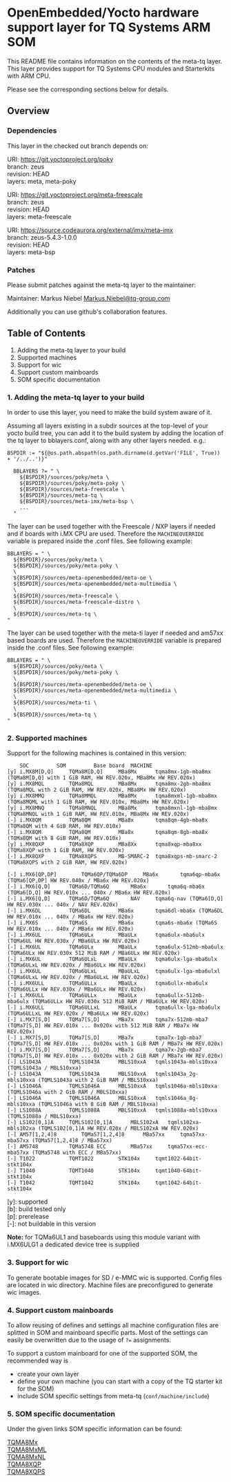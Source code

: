 # OpenEmbedded/Yocto hardware support layer for TQ Systems ARM SOM

This README file contains information on the contents of the meta-tq layer.
This layer provides support for TQ Systems CPU modules and Starterkits with
ARM CPU.

Please see the corresponding sections below for details.

## Overview

### Dependencies

This layer in the checked out branch depends on:

URI: https://git.yoctoproject.org/poky  
branch: zeus  
revision: HEAD  
layers: meta, meta-poky  

URI: https://git.yoctoproject.org/meta-freescale  
branch: zeus  
revision: HEAD  
layers: meta-freescale  

URI: https://source.codeaurora.org/external/imx/meta-imx  
branch: zeus-5.4.3-1.0.0  
revision: HEAD  
layers: meta-bsp  

### Patches

Please submit patches against the meta-tq layer to the
maintainer:

Maintainer: Markus Niebel <Markus.Niebel@tq-group.com>

Additionally you can use github's collaboration features.

## Table of Contents

1. Adding the meta-tq layer to your build
2. Supported machines
3. Support for wic
4. Support custom mainboards
5. SOM specific documentation

### 1. Adding the meta-tq layer to your build

In order to use this layer, you need to make the build system aware of
it.

Assuming all layers existing in a subdir sources at the top-level of your
yocto build tree, you can add it to the build system by adding the
location of the tq layer to bblayers.conf, along with any
other layers needed. e.g.:

```
BSPDIR := "${@os.path.abspath(os.path.dirname(d.getVar('FILE', True)) + '/../..')}"

  BBLAYERS ?= " \
    ${BSPDIR}/sources/poky/meta \
    ${BSPDIR}/sources/poky/meta-poky \
    ${BSPDIR}/sources/meta-freescale \
    ${BSPDIR}/sources/meta-tq \
    ${BSPDIR}/sources/meta-imx/meta-bsp \
    ...
  "
```

The layer can be used together with the Freescale / NXP layers if needed and
if boards with i.MX CPU are used. Therefore the `MACHINEOVERRIDE` variable is
prepared inside the <modulename>.conf files. See following example:

```
BBLAYERS = " \
  ${BSPDIR}/sources/poky/meta \
  ${BSPDIR}/sources/poky/meta-poky \
  \
  ${BSPDIR}/sources/meta-openembedded/meta-oe \
  ${BSPDIR}/sources/meta-openembedded/meta-multimedia \
  \
  ${BSPDIR}/sources/meta-freescale \
  ${BSPDIR}/sources/meta-freescale-distro \
  \
  ${BSPDIR}/sources/meta-tq \
"
```

The layer can be used together with the meta-ti layer if needed and am57xx based
boards are used. Therefore the `MACHINEOVERRIDE` variable is prepared inside the
<modulename>.conf files. See following example:

```
BBLAYERS = " \
  ${BSPDIR}/sources/poky/meta \
  ${BSPDIR}/sources/poky/meta-poky \
  \
  ${BSPDIR}/sources/meta-openembedded/meta-oe \
  ${BSPDIR}/sources/meta-openembedded/meta-multimedia \
  \
  ${BSPDIR}/sources/meta-ti \
  \
  ${BSPDIR}/sources/meta-tq \
"
```

### 2. Supported machines

Support for the following machines is contained in this version:

```
	SOC			SOM			Base board	MACHINE
[y]	i.MX8M[D,Q]		TQMa8M[D,Q]		MBa8Mx		tqma8mx-1gb-mba8mx (TQMa8M[D,Q] with 1 GiB RAM, HW REV.020x, MBa8Mx HW REV.020x)
[y]	i.MX8MQL		TQMa8MQL		MBa8Mx		tqma8mx-2gb-mba8mx (TQMa8MQL with 2 GiB RAM, HW REV.020x, MBa8Mx HW REV.020x)
[y]	i.MX8MMQ		TQMa8MMQL		MBa8Mx		tqma8mxml-1gb-mba8mx (TQMa8MQML with 1 GiB RAM, HW REV.010x, MBa8Mx HW REV.020x)
[y]	i.MX8MNQ		TQMa8MNQL		MBa8Mx		tqma8mxnl-1gb-mba8mx (TQMa8MNQL with 1 GiB RAM, HW REV.010x, MBa8Mx HW REV.020x)
[-]	i.MX8QM			TQMa8QM			MBa8x		tqma8qm-4gb-mba8x (TQMa8QM with 4 GiB RAM, HW REV.010x)
[-]	i.MX8QM			TQMa8QM			MBa8x		tqma8qm-8gb-mba8x (TQMa8QM with 8 GiB RAM, HW REV.010x)
[y]	i.MX8QXP		TQMa8XQP		MBa8Xx		tqma8xqp-mba8xx (TQMa8XQP with 1 GiB RAM, HW REV.020x)
[-]	i.MX8QXP		TQMa8XQPS		MB-SMARC-2	tqma8xqps-mb-smarc-2 (TQMa8XQPS with 2 GiB RAM, HW REV.020x)

[-]	i.MX6[QP,DP]		TQMa6QP/TQMa6DP		MBa6x		tqma6qp-mba6x (TQMa6[QP,DP] HW REV.040x / MBa6x HW REV.020x)
[-]	i.MX6[Q,D]		TQMa6D/TQMa6Q		MBa6x		tqma6q-mba6x (TQMa6[D,Q] HW REV.010x ... 040x / MBa6x HW REV.020x)
[-]	i.MX6[Q,D]		TQMa6D/TQMa6Q		NAV		tqma6q-nav (TQMa6[D,Q] HW REV.030x ... 040x / NAV REV.020x)
[-]	i.MX6DL			TQMa6DL			MBa6x		tqma6dl-mba6x (TQMa6DL HW REV.010x ... 040x / MBa6x HW REV.020x)
[-]	i.MX6S			TQMa6S			MBa6x		tqma6s-mba6x (TQMa6S HW REV.010x ... 040x / MBa6x HW REV.020x)
[-]	i.MX6UL			TQMa6ULx		MBaULx		tqma6ulx-mba6ulx (TQMa6UL HW REV.030x / MBa6ULx HW REV.020x)
[-]	i.MX6UL			TQMa6ULx		MBaULx		tqma6ulx-512mb-mba6ulx (TQMa6ULx HW REV.030x 512 MiB RAM / MBa6ULx HW REV.020x)
[-]	i.MX6UL			TQMa6ULxL		MBaULx		tqma6ulx-lga-mba6ulx (TQMa6ULxL HW REV.020x / MBa6ULx HW REV.020x)
[-]	i.MX6UL			TQMa6ULxL		MBaULxL		tqma6ulx-lga-mba6ulxl (TQMa6ULxL HW REV.020x / MBa6ULxL HW REV.020x)
[-]	i.MX6ULL		TQMa6ULLx		MBaULx		tqma6ullx-mba6ulx (TQMa6ULLx HW REV.030x / MBa6ULx HW REV.020x)
[-]	i.MX6ULL		TQMa6ULLx		MBaULx		tqma6ullx-512mb-mba6ulx (TQMa6ULLx HW REV.030x 512 MiB RAM / MBa6ULx HW REV.020x)
[-]	i.MX6ULL		TQMa6ULLxL		MBaULx		tqma6ullx-lga-mba6ulx (TQMa6ULLxL HW REV.020x / MBa6ULx HW REV.020x)
[-]	i.MX7[S,D]		TQMa7[S,D]		MBa7x		tqma7x-512mb-mba7 (TQMa7[S,D] HW REV.010x ... 0x020x with 512 MiB RAM / MBa7x HW REV.020x)
[-]	i.MX7[S,D]		TQMa7[S,D]		MBa7x		tqma7x-1gb-mba7 (TQMa7[S,D] HW REV.010x ... 0x020x with 1 GiB RAM / MBa7x HW REV.020x)
[-]	i.MX7[S,D]		TQMa7[S,D]		MBa7x		tqma7x-2gb-mba7 (TQMa7[S,D] HW REV.010x ... 0x020x with 2 GiB RAM / MBa7x HW REV.020x)
[-]	LS1043A			TQMLS1043A		MBLS10xxA	tqmls1043a-mbls10xxa (TQMLS1043a / MBLS10xxa)
[-]	LS1043A			TQMLS1043A		MBLS10xxA	tqmls1043a_2g-mbls10xxa (TQMLS1043a with 2 GiB RAM / MBLS10xxa)
[-]	LS1046A			TQMLS1046A		MBLS10xxA	tqmls1046a-mbls10xxa (TQMLS1046a with 2 GiB RAM / MBLS10xxa)
[-]	LS1046A			TQMLS1046A		MBLS10xxA	tqmls1046a_8g-mbls10xxa (TQMLS1046a with 8 GiB RAM / MBLS10xxa)
[-]	LS1088A			TQMLS1088A		MBLS10xxA	tqmls1088a-mbls10xxa (TQMLS1088a / MBLS10xxa)
[-]	LS102[0,1]A		TQMLS102[0,1]A		MBLS102xA	tqmls102xa-mbls102xa (TQMLS102[0,1]A HW REV.020x / MBLS102xA HW REV.020x)
[-]	AM57[1,2,4]8		TQMa57[1,2,4]8		MBa57xx		tqma57xx-mba57xx (TQMa57[1,2,4]8 / MBa57xx)
[-]	AM5748			TQMa5748 ECC		MBa57xx		tqma57xx-ecc-mba57xx (TQMa5748 with ECC / MBa57xx)
[-]	T1022			TQMT1022		STK104x		tqmt1022-64bit-stkt104x
[-]	T1040			TQMT1040		STK104x		tqmt1040-64bit-stkt104x
[-]	T1042			TQMT1042		STK104x		tqmt1042-64bit-stkt104x
```

\[y\]: supported  
\[b\]: build tested only  
\[p\]: prerelease  
\[-]: not buildable in this version  

**Note:** for TQMa6UL1 and baseboards using this module variant with i.MX6ULG1
          a dedicated device tree is supplied

### 3. Support for wic

To generate bootable images for SD / e-MMC wic is supported. Config files are
located in wic directory. Machine files are preconfigured to generate wic images.

### 4. Support custom mainboards

To allow reusing of defines and settings all machine configuration files are
splitted in SOM and mainboard specific parts. Most of the settings can easily
be overwritten due to the usage of `?=` assignments.

To support a custom mainboard for one of the supported SOM, the recommended way
is

* create your own layer
* define your own machine (you can start with a copy of the TQ starter kit for
  the SOM)
* include SOM specific settings from meta-tq (`conf/machine/include`)

### 5. SOM specific documentation

Under the given links SOM specific information can be found:

[TQMA8Mx](doc/README.TQMa8Mx.md)  
[TQMA8MxML](doc/README.TQMa8MxML.md)  
[TQMA8MxNL](doc/README.TQMa8MxNL.md)  
[TQMA8XQP](doc/README.TQMa8Xx.md)  
[TQMA8XQPS](doc/README.TQMa8XxS.md)  
